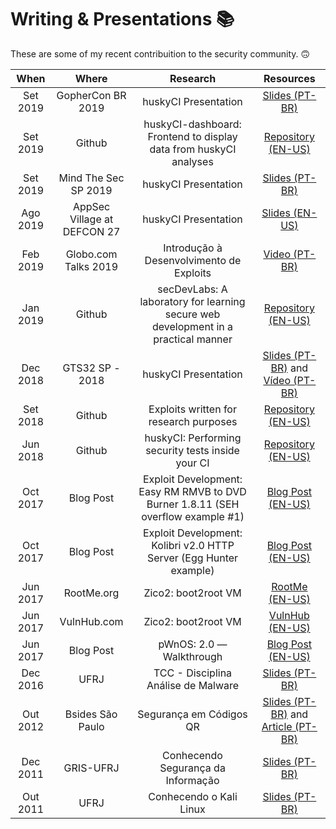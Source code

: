 # Writing & Presentations 📚

These are some of my recent contribuition to the security community. 🙃

| When | Where | Research | Resources |
|:----:|:-----:|:--------:|:---------:|
| Set 2019 | GopherCon BR 2019 | huskyCI Presentation | [Slides (PT-BR)](huskyCI-GopherCon-BR-2019.pdf) |
| Set 2019 | Github | huskyCI-dashboard: Frontend to display data from huskyCI analyses | [Repository (EN-US)](https://github.com/globocom/huskyCI-dashboard) |
| Set 2019 | Mind The Sec SP 2019 | huskyCI Presentation | [Slides (PT-BR)](huskyCI-Mind-The-Sec-SP-2019.pdf) |
| Ago 2019 | AppSec Village at DEFCON 27 | huskyCI Presentation | [Slides (EN-US)](DEFCON-27-APP-SEC-VILLAGE-Rafael-Santos-huskyCI-Finding-security-flaws-in-CI-before-deploying-them.pdf) |
| Feb 2019 | Globo.com Talks 2019 | Introdução à Desenvolvimento de Exploits | [Video (PT-BR)](https://vimeo.com/319004545/ed7785e811) |
| Jan 2019 | Github | secDevLabs: A laboratory for learning secure web development in a practical manner | [Repository (EN-US)](https://github.com/globocom/secDevLabs)
| Dec 2018 | GTS32 SP - 2018 | huskyCI Presentation | [Slides (PT-BR)](GTS32-huskyCI(PT-BR).pdf) and [Vídeo (PT-BR)](https://www.youtube.com/watch?v=mqMGfjkCPFQ) |
| Set 2018 | Github | Exploits written for research purposes | [Repository (EN-US)](https://github.com/rafaveira3/exploits) |
| Jun 2018 | Github | huskyCI: Performing security tests inside your CI | [Repository (EN-US)](https://github.com/globocom/huskyCI)
| Oct 2017 | Blog Post | Exploit Development: Easy RM RMVB to DVD Burner 1.8.11 (SEH overflow example #1) | [Blog Post (EN-US)](https://medium.com/@rafaveira3/exploit-development-easy-rm-rmvb-to-dvd-burner-1-8-11-seh-overflow-example-1-4b5ac6de5adc) |
| Oct 2017 | Blog Post | Exploit Development: Kolibri v2.0 HTTP Server (Egg Hunter example) | [Blog Post (EN-US)](https://medium.com/@rafaveira3/exploit-development-kolibri-v2-0-http-server-egg-hunter-example-1-5e435aa84879) |
| Jun 2017 | RootMe.org | Zico2: boot2root VM | [RootMe (EN-US)](https://www.root-me.org/?lang=en&page=ctf_alltheday&id_salle=17) |
| Jun 2017 | VulnHub.com | Zico2: boot2root VM | [VulnHub (EN-US)](https://www.vulnhub.com/entry/zico2-1,210/) |
| Jun 2017 | Blog Post | pWnOS: 2.0 — Walkthrough | [Blog Post (EN-US)](https://medium.com/@rafaveira3/pwnos-2-0-walkthrough-fe5bcc9f6e05) |
| Dec 2016 | UFRJ | TCC - Disciplina Análise de Malware | [Slides (PT-BR)](disciplina-analise-malware(PT-BR).pdf) |
| Out 2012 | Bsides São Paulo | Segurança em Códigos QR | [Slides (PT-BR)](BSides(SP)-seguranca-codigos-qr(PT-BR).pdf) and [Article (PT-BR)](seguranca-codigos-qr(PT-BR).pdf) |
| Dec 2011 | GRIS-UFRJ | Conhecendo Segurança da Informação | [Slides (PT-BR)](GRIS(UFRJ)-conhecendo-seguranca-informacao(PT-BR).pdf) |
| Out 2011 | UFRJ | Conhecendo o Kali Linux | [Slides (PT-BR)](UFRJ-overview-kali-linux(PT-BR).pdf) |
